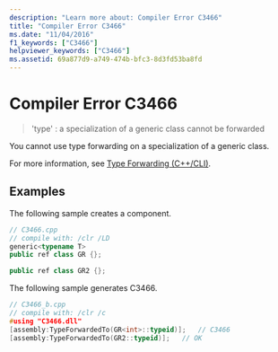 ```yaml
---
description: "Learn more about: Compiler Error C3466"
title: "Compiler Error C3466"
ms.date: "11/04/2016"
f1_keywords: ["C3466"]
helpviewer_keywords: ["C3466"]
ms.assetid: 69a877d9-a749-474b-bfc3-8d3fd53ba8fd
---
```

# Compiler Error C3466

> 'type' : a specialization of a generic class cannot be forwarded

You cannot use type forwarding on a specialization of a generic class.

For more information, see [Type Forwarding (C++/CLI)](../../extensions/type-forwarding-cpp-cli.md).

## Examples

The following sample creates a component.

```cpp
// C3466.cpp
// compile with: /clr /LD
generic<typename T>
public ref class GR {};

public ref class GR2 {};
```

The following sample generates C3466.

```cpp
// C3466_b.cpp
// compile with: /clr /c
#using "C3466.dll"
[assembly:TypeForwardedTo(GR<int>::typeid)];   // C3466
[assembly:TypeForwardedTo(GR2::typeid)];   // OK
```
